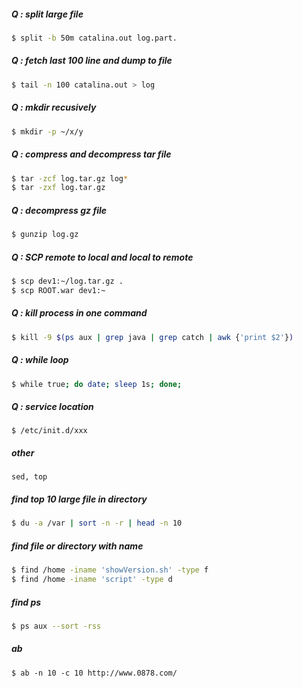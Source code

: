 ##### Q : split large file
```sh
$ split -b 50m catalina.out log.part.
```

##### Q : fetch last 100 line and dump to file
```sh
$ tail -n 100 catalina.out > log
```

##### Q : mkdir recusively
```sh
$ mkdir -p ~/x/y
```

##### Q : compress and decompress tar file
```sh
$ tar -zcf log.tar.gz log*
$ tar -zxf log.tar.gz
```

##### Q : decompress gz file
```sh
$ gunzip log.gz
```

##### Q : SCP remote to local and local to remote
```sh
$ scp dev1:~/log.tar.gz .
$ scp ROOT.war dev1:~
```

##### Q : kill process in one command
```sh
$ kill -9 $(ps aux | grep java | grep catch | awk {'print $2'})
```

##### Q : while loop
```sh
$ while true; do date; sleep 1s; done;
```

##### Q : service location
```
$ /etc/init.d/xxx
```

##### other
```
sed, top
```

##### find top 10 large file in directory
```sh
$ du -a /var | sort -n -r | head -n 10
```
 
##### find file or directory with name 
```sh
$ find /home -iname 'showVersion.sh' -type f
$ find /home -iname 'script' -type d
```

##### find ps
```sh
$ ps aux --sort -rss
```

##### ab
```
$ ab -n 10 -c 10 http://www.0878.com/
```